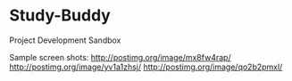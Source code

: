 Study-Buddy
===========

Project Development Sandbox

Sample screen shots: 
  http://postimg.org/image/mx8fw4rap/
  http://postimg.org/image/yv1a1zhsj/
  http://postimg.org/image/qo2b2pmxl/
